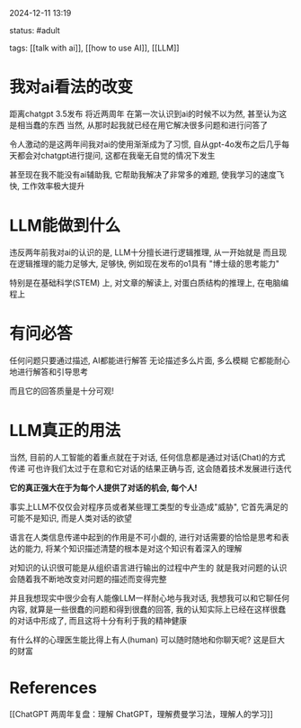 2024-12-11    13:19

status: #adult

tags: [[talk with ai]], [[how to use AI]], [[LLM]]


# 我对ai看法的改变

距离chatgpt 3.5发布 将近两周年
在第一次认识到ai的时候不以为然, 甚至认为这是相当蠢的东西
当然, 从那时起我就已经在用它解决很多问题和进行问答了

令人激动的是这两年间我对ai的使用渐渐成为了习惯, 自从gpt-4o发布之后几乎每天都会对chatgpt进行提问, 这都在我毫无自觉的情况下发生

甚至现在我不能没有ai辅助我, 它帮助我解决了非常多的难题, 使我学习的速度飞快, 工作效率极大提升

# LLM能做到什么

违反两年前我对ai的认识的是, LLM十分擅长进行逻辑推理, 从一开始就是
而且现在逻辑推理的能力足够大, 足够快, 例如现在发布的o1具有 "博士级的思考能力"

特别是在基础科学(STEM) 上, 对文章的解读上, 对蛋白质结构的推理上, 在电脑编程上

# 有问必答

任何问题只要通过描述, AI都能进行解答
无论描述多么片面, 多么模糊
它都能耐心地进行解答和引导思考

而且它的回答质量是十分可观!

# LLM真正的用法

当然, 目前的人工智能的着重点就在于对话, 任何信息都是通过对话(Chat)的方式传递
可也许我们太过于在意和它对话的结果正确与否, 这会随着技术发展进行迭代

**它的真正强大在于为每个人提供了对话的机会, 每个人!**

事实上LLM不仅仅会对程序员或者某些理工类型的专业造成"威胁", 它首先满足的可能不是知识, 而是人类对话的欲望

语言在人类信息传递中起到的作用是不可小觑的, 进行对话需要的恰恰是思考和表达的能力, 将某个知识描述清楚的根本是对这个知识有着深入的理解

对知识的认识很可能是从组织语言进行输出的过程中产生的
就是我对问题的认识会随着我不断地改变对问题的描述而变得完整

并且我想现实中很少会有人能像LLM一样耐心地与我对话, 我想我可以和它聊任何内容, 就算是一些很蠢的问题和得到很蠢的回答, 我的认知实际上已经在这样很蠢的对话中形成了, 而且这将十分有利于我的精神健康

有什么样的心理医生能比得上有人(human) 可以随时随地和你聊天呢?
这是巨大的财富


# References
[[ChatGPT 两周年复盘：理解 ChatGPT，理解费曼学习法，理解人的学习]]